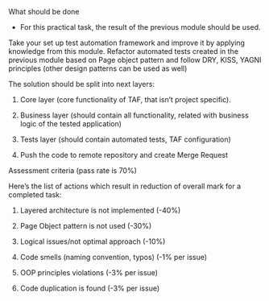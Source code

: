 What should be done

- For this practical task, the result of the previous module should be used.

Take your set up test automation framework and improve it by applying knowledge from this module. Refactor automated tests created in the previous module based on Page object pattern and follow DRY, KISS, YAGNI principles (other design patterns can be used as well)

The solution should be split into next layers:

1. Core layer (core functionality of TAF, that isn’t project specific).

2. Business layer (should contain all functionality, related with business logic of the tested application)

3. Tests layer (should contain automated tests, TAF configuration)

4. Push the code to remote repository and create Merge Request



Assessment criteria (pass rate is 70%)

Here’s the list of actions which result in reduction of overall mark for a completed task:

1. Layered architecture is not implemented (-40%)

2. Page Object pattern is not used (-30%)

3. Logical issues/not optimal approach (-10%)

4. Code smells (naming convention, typos) (-1% per issue)

5. OOP principles violations (-3% per issue)

6. Code duplication is found (-3% per issue)
